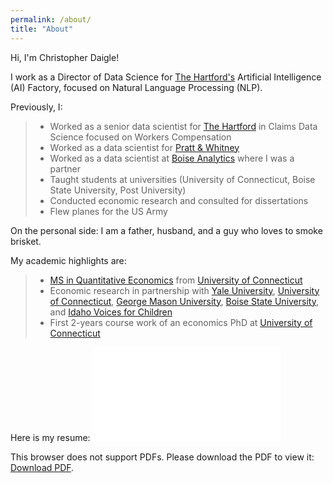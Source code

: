 ```yaml
---
permalink: /about/
title: "About"
---
```


Hi, I'm Christopher Daigle!

I work as a Director of Data Science for [The Hartford's](https://www.thehartford.com) Artificial Intelligence (AI) Factory, focused on Natural Language Processing (NLP).

Previously, I:
> * Worked as a senior data scientist for [The Hartford](https://www.thehartford.com) in Claims Data Science focused on Workers Compensation
> * Worked as a data scientist for [Pratt & Whitney](https://prattwhitney.com/en)
> * Worked as a data scientist at [Boise Analytics](https://medium.com/cam-crow/bye-bye-boise-analytics-7bdc8aad36f9) where I was a partner
> * Taught students at universities (University of Connecticut, Boise State University, Post University)
> * Conducted economic research and consulted for dissertations
> * Flew planes for the US Army

On the personal side: I am a father, husband, and a guy who loves to smoke brisket.

My academic highlights are:
> * [MS in Quantitative Economics](https://msqe.econ.uconn.edu) from [University of Connecticut](https://uconn.edu)
> * Economic research in partnership with [Yale University](https://www.yale.edu), [University of Connecticut](https://uconn.edu), [George Mason University](https://www2.gmu.edu), [Boise State University](https://www.boisestate.edu), and [Idaho Voices for Children](https://www.idahovoices.org)
> * First 2-years course work of an economics PhD at [University of Connecticut](https://uconn.edu)

Here is my resume:
<object data="/assets/docs/230225.pdf" type="application/pdf" width="400px" height="550px">
    <embed src="/assets/docs/230225.pdf">
        <p>This browser does not support PDFs. Please download the PDF to view it: <a href="/assets/docs/210830.pdf">Download PDF</a>.</p>
    </embed>
</object>
